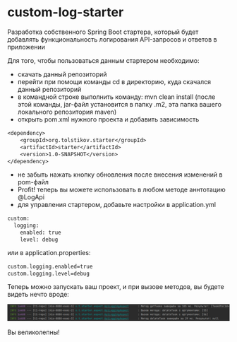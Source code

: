 # custom-log-starter
Разработка собственного Spring Boot стартера, который будет добавлять функциональность логирования API-запросов и ответов в приложении

Для того, чтобы пользоваться данным стартером необходимо:
- скачать данный репозиторий
- перейти при помощи команды cd в директорию, куда скачался данный репозиторий
- в командной строке выполнить команду: mvn clean install 
(после этой команды, jar-файл установится в папку .m2, эта папка вашего локального репозитория maven)
- открыть pom.xml нужного проекта и добавить зависимость
```angular2html
<dependency>
    <groupId>org.tolstikov.starter</groupId>
    <artifactId>starter</artifactId>
    <version>1.0-SNAPSHOT</version>
</dependency>
```
- не забыть нажать кнопку обновления после внесения изменений в pom-файл
- Profit! теперь вы можете использовать в любом методе аннтотацию @LogApi
- для управления стартером, добавьте настройки в application.yml
```angular2html
custom:
  logging:
    enabled: true
    level: debug
```
или в application.properties:
```angular2html
custom.logging.enabled=true
custom.logging.level=debug
```
Теперь можно запускать ваш проект, и при вызове методов, вы будете видеть нечто вроде:


![img.png](img.png)

Вы великолепны!
